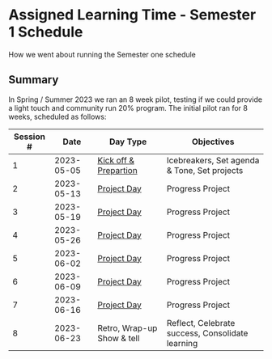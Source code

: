 # Assigned Learning Time - Semester 1 Schedule

How we went about running the Semester one schedule

## Summary

In Spring / Summer 2023 we ran an 8 week pilot, testing if we could provide a light touch and community run 20% program.
The initial pilot ran for 8 weeks, scheduled as follows:

| Session # | Date       | Day Type                                                              | Objectives                                       |
| --------- | ---------- | --------------------------------------------------------------------- | ------------------------------------------------ |
| 1         | 2023-05-05 | [Kick off & Prepartion](../semester_1/day_formats/01-kick_off_day.md) | Icebreakers, Set agenda & Tone, Set projects     |
| 2         | 2023-05-13 | [Project Day](../semester_1/day_formats/02-project_day.md)            | Progress Project                                 |
| 3         | 2023-05-19 | [Project Day](../semester_1/day_formats/02-project_day.md)            | Progress Project                                 |
| 4         | 2023-05-26 | [Project Day](../semester_1/day_formats/02-project_day.md)            | Progress Project                                 |
| 5         | 2023-06-02 | [Project Day](../semester_1/day_formats/02-project_day.md)            | Progress Project                                 |
| 6         | 2023-06-09 | [Project Day](../semester_1/day_formats/02-project_day.md)            | Progress Project                                 |
| 7         | 2023-06-16 | [Project Day](../semester_1/day_formats/02-project_day.md)            | Progress Project                                 |
| 8         | 2023-06-23 | Retro, Wrap-up Show & tell                                            | Reflect, Celebrate success, Consolidate learning |
